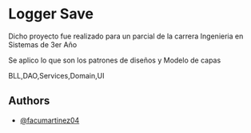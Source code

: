 
# Logger Save

Dicho proyecto fue realizado para un parcial de la carrera Ingenieria en Sistemas de 3er Año

Se aplico lo que son los patrones de diseños y Modelo de capas

BLL,DAO,Services,Domain,UI


## Authors

- [@facumartinez04](https://github.com/facumartinez04)

